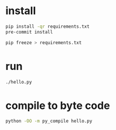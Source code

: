 # install

```sh
pip install -qr requirements.txt
pre-commit install
```

```sh
pip freeze > requirements.txt
```

# run

```sh
./hello.py
```

# compile to byte code

```sh
python -OO -m py_compile hello.py
```
